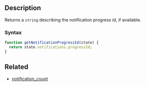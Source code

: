 ## Description

Returns a `string` describing the notification progress id, if available.

### Syntax

```js
function getNotificationProgressId(state) {
  return state.notifications.progressId;
}
```

## Related

- [notification_count](./notification_count.md)
